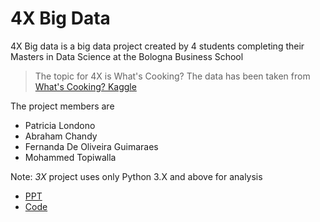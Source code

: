 # 4X Big Data

4X Big data is a big data project created by 4 students completing their Masters in Data Science at the Bologna Business School

> The topic for 4X is What's Cooking?
>The data has been taken from [What's Cooking? Kaggle](https://www.kaggle.com/c/whats-cooking-kernels-only) 

The project members are  
  - Patricia Londono
  - Abraham Chandy
  - Fernanda De Oliveira Guimaraes
  - Mohammed Topiwalla

Note: *3X* project uses only Python 3.X and above for analysis

* [PPT](https://github.com/mmd52/BigData/blob/master/4X_BigData.pdf)
* [Code](https://github.com/mmd52/BigData/blob/master/Final.ipynb)